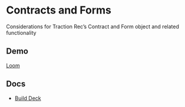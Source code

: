# Contracts and Forms

Considerations for Traction Rec’s Contract and Form object and related functionality

## Demo

[Loom](http://www.mets.com)

## Docs

- [Build Deck](https://asphaltgreenues.sharepoint.com/:w:/s/IT/ERhk2qIAJyNNteyMNExClWgBQOhMSSYKyw2NFxU-C-mk5g?e=bPFsDa)

